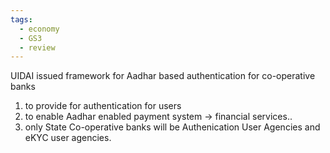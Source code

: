 ```yaml
---
tags:
  - economy
  - GS3
  - review
---
```

UIDAI issued framework for Aadhar based authentication for co-operative banks
1. to provide for authentication for users
2. to enable Aadhar enabled payment system -> financial services..
3. only State Co-operative banks will be Authenication User Agencies and eKYC user agencies.